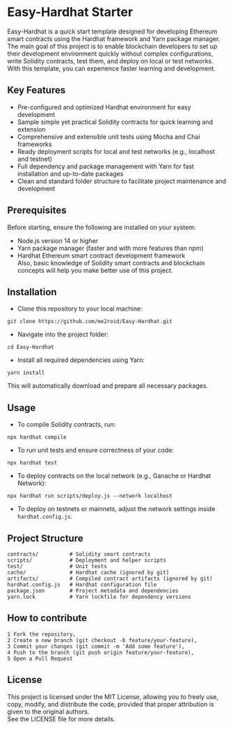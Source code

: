 
# Easy-Hardhat Starter

Easy-Hardhat is a quick start template designed for developing Ethereum smart contracts using the Hardhat framework and Yarn package manager.  
The main goal of this project is to enable blockchain developers to set up their development environment quickly without complex configurations, write Solidity contracts, test them, and deploy on local or test networks.  
With this template, you can experience faster learning and development.

## Key Features

- Pre-configured and optimized Hardhat environment for easy development  
- Sample simple yet practical Solidity contracts for quick learning and extension  
- Comprehensive and extensible unit tests using Mocha and Chai frameworks  
- Ready deployment scripts for local and test networks (e.g., localhost and testnet)  
- Full dependency and package management with Yarn for fast installation and up-to-date packages  
- Clean and standard folder structure to facilitate project maintenance and development

## Prerequisites

Before starting, ensure the following are installed on your system:  
- Node.js version 14 or higher  
- Yarn package manager (faster and with more features than npm)  
- Hardhat Ethereum smart contract development framework  
Also, basic knowledge of Solidity smart contracts and blockchain concepts will help you make better use of this project.

## Installation

- Clone this repository to your local machine:  
```
git clone https://github.com/me2roid/Easy-Hardhat.git
```

- Navigate into the project folder:  
```
cd Easy-Hardhat
```

- Install all required dependencies using Yarn:  
```
yarn install
```

This will automatically download and prepare all necessary packages.

## Usage

- To compile Solidity contracts, run:  
```
npx hardhat compile
```

- To run unit tests and ensure correctness of your code:  
```
npx hardhat test
```

- To deploy contracts on the local network (e.g., Ganache or Hardhat Network):  
```
npx hardhat run scripts/deploy.js --network localhost
```

- To deploy on testnets or mainnets, adjust the network settings inside `hardhat.config.js`.

## Project Structure

```
contracts/          # Solidity smart contracts  
scripts/            # Deployment and helper scripts  
test/               # Unit tests  
cache/              # Hardhat cache (ignored by git)  
artifacts/          # Compiled contract artifacts (ignored by git)  
hardhat.config.js   # Hardhat configuration file  
package.json        # Project metadata and dependencies  
yarn.lock           # Yarn lockfile for dependency versions  
```


## How to contribute
```
1 Fork the repository,
2 Create a new branch (git checkout -b feature/your-feature),
3 Commit your changes (git commit -m 'Add some feature'),
4 Push to the branch (git push origin feature/your-feature),
5 Open a Pull Request
```
## License

This project is licensed under the MIT License, allowing you to freely use, copy, modify, and distribute the code, provided that proper attribution is given to the original authors.  
See the LICENSE file for more details.
